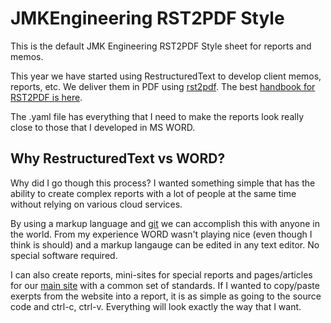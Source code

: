 # JMKEngineering RST2PDF Style

This is the default JMK Engineering RST2PDF Style sheet for reports and memos.

This year we have started using RestructuredText to develop client memos, reports, etc. We deliver them in PDF using [rst2pdf](https://rst2pdf.org). The best [handbook for RST2PDF is here](http://rst2pdf.ralsina.me/handbook.html).

The .yaml file has everything that I need to make the reports look really close to those that I developed in MS WORD. 

## Why RestructuredText vs WORD?

Why did I go though this process? I wanted something simple that has the ability to create complex reports with a lot of people at the same time without relying on various cloud services. 

By using a markup language and [git](https://git-scm.com) we can accomplish this with anyone in the world. From my experience WORD wasn't playing nice (even though I think is should) and a markup langauge can be edited in any text editor. No special software required.

I can also create reports, mini-sites for special reports and pages/articles for our [main site](https://jmkengineering.com) with a common set of standards. If I wanted to copy/paste exerpts from the website into a report, it is as simple as going to the source code and ctrl-c, ctrl-v. Everything will look exactly the way that I want.

